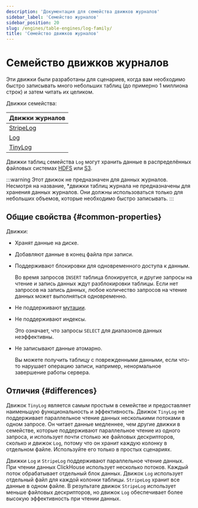 ```yaml
---
description: 'Документация для семейства движков журналов'
sidebar_label: 'Семейство журналов'
sidebar_position: 20
slug: /engines/table-engines/log-family/
title: 'Семейство движков журналов'
---
```



# Семейство движков журналов

Эти движки были разработаны для сценариев, когда вам необходимо быстро записывать много небольших таблиц (до примерно 1 миллиона строк) и затем читать их целиком.

Движки семейства:

| Движки журналов                                                     |
|---------------------------------------------------------------------|
| [StripeLog](/engines/table-engines/log-family/stripelog.md) |
| [Log](/engines/table-engines/log-family/log.md)             |
| [TinyLog](/engines/table-engines/log-family/tinylog.md)     |

Движки таблиц семейства `Log` могут хранить данные в распределённых файловых системах [HDFS](/engines/table-engines/integrations/hdfs) или [S3](/engines/table-engines/mergetree-family/mergetree.md/#table_engine-mergetree-s3).

:::warning Этот движок не предназначен для данных журналов.
Несмотря на название, *движки таблиц журнала не предназначены для хранения данных журналов. Они должны использоваться только для небольших объемов, которые необходимо быстро записывать.
:::

## Общие свойства {#common-properties}

Движки:

- Хранят данные на диске.

- Добавляют данные в конец файла при записи.

- Поддерживают блокировки для одновременного доступа к данным.

    Во время запросов `INSERT` таблица блокируется, и другие запросы на чтение и запись данных ждут разблокировки таблицы. Если нет запросов на запись данных, любое количество запросов на чтение данных может выполняться одновременно.

- Не поддерживают [мутации](/sql-reference/statements/alter#mutations).

- Не поддерживают индексы.

    Это означает, что запросы `SELECT` для диапазонов данных неэффективны.

- Не записывают данные атомарно.

    Вы можете получить таблицу с поврежденными данными, если что-то нарушает операцию записи, например, ненормальное завершение работы сервера.

## Отличия {#differences}

Движок `TinyLog` является самым простым в семействе и предоставляет наименьшую функциональность и эффективность. Движок `TinyLog` не поддерживает параллельное чтение данных несколькими потоками в одном запросе. Он читает данные медленнее, чем другие движки в семействе, которые поддерживают параллельное чтение из одного запроса, и использует почти столько же файловых дескрипторов, сколько и движок `Log`, потому что он хранит каждую колонку в отдельном файле. Используйте его только в простых сценариях.

Движки `Log` и `StripeLog` поддерживают параллельное чтение данных. При чтении данных ClickHouse использует несколько потоков. Каждый поток обрабатывает отдельный блок данных. Движок `Log` использует отдельный файл для каждой колонки таблицы. `StripeLog` хранит все данные в одном файле. В результате движок `StripeLog` использует меньше файловых дескрипторов, но движок `Log` обеспечивает более высокую эффективность при чтении данных.
